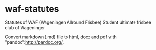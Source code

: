 # waf-statutes
Statutes of WAF (Wageningen Allround Frisbee)
Student ultimate frisbee club of Wageningen

Convert markdown (.md) file to html, docx and pdf with "pandoc":http://pandoc.org/.
